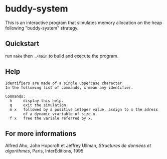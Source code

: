 # buddy-system

This is an interactive program that simulates memory allocation on the heap following "buddy-system" strategy.

## Quickstart

run `make` then `./main` to build and execute the program.

## Help
```
Identifiers are made of a single uppercase character
In the following list of commands, x mean any identifier.

Commands:
  h     display this help.
  q     exit the simulation.
  m x   followed by a positive integer value, assign to x the adress 
        of a dynamic vrariable of size n.
  f x   free the variale referred by x.
```
## For more informations

Alfred Aho, John Hopcroft et Jeffrey Ullman, *Structures de données et algorithmes*, Paris, InterÉditions, 1995

